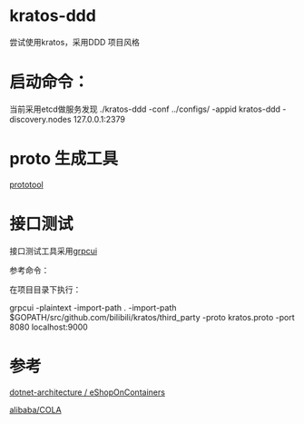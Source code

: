 # kratos-ddd

尝试使用kratos，采用DDD 项目风格

# 启动命令：
 当前采用etcd做服务发现
./kratos-ddd -conf ../configs/ -appid kratos-ddd -discovery.nodes 127.0.0.1:2379

# proto 生成工具
[prototool](https://github.com/mfslog/prototool)

# 接口测试

接口测试工具采用[grpcui](https://github.com/fullstorydev/grpcui)

参考命令：

在项目目录下执行：

grpcui -plaintext -import-path . -import-path $GOPATH/src/github.com/bilibili/kratos/third_party  -proto kratos.proto -port 8080 localhost:9000

# 参考
[dotnet-architecture / eShopOnContainers](https://github.com/dotnet-architecture/eShopOnContainers)

[alibaba/COLA](https://github.com/alibaba/COLA)